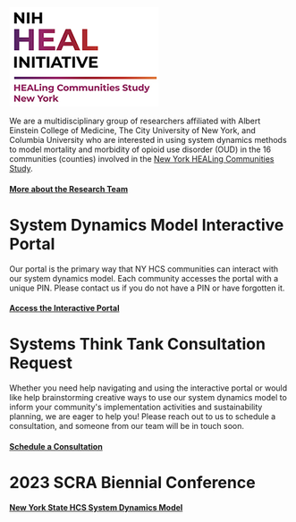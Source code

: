 ﻿![Logo of NY HEALing Communities Study](/assets/images/HEAL_logo.jpg)

We are a multidisciplinary group of researchers affiliated with Albert Einstein College of Medicine, The City University of New York, and Columbia University who are interested in using system dynamics methods to model mortality and morbidity of opioid use disorder (OUD) in the 16 communities (counties) involved in the [New York HEALing Communities Study](https://hcs.columbia.edu).

#### **[More about the Research Team](about)**

# System Dynamics Model Interactive Portal

Our portal is the primary way that NY HCS communities can interact with our system dynamics model. Each community accesses the portal with a unique PIN.  Please contact us if you do not have a PIN or have forgotten it.

#### **[Access the Interactive Portal](https://exchange.iseesystems.com/public/cscd/nih-heal-init/index.html)**

# Systems Think Tank Consultation Request

Whether you need help navigating and using the interactive portal or would like help brainstorming creative ways to use our system dynamics model to inform your community's implementation activities and sustainability planning, we are eager to help you!  Please reach out to us to schedule a consultation, and someone from our team will be in touch soon. 

#### **[Schedule a Consultation](https://einsteinmed.co1.qualtrics.com/jfe/form/SV_3PGMAbS0ZzEkxZI)**

# **2023 SCRA Biennial Conference**

#### [New York State HCS System Dynamics Model](https://exchange.iseesystems.com/public/cscd/ny-hcs-system-dynamics-model-interactive-portal)
